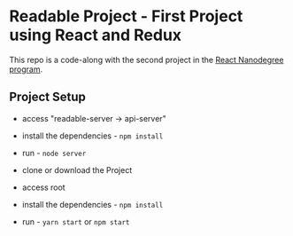 # Readable Project - First Project using React and Redux

This repo is a code-along with the second project in the [React Nanodegree program](https://www.udacity.com/course/react-nanodegree--nd019).

## Project Setup

* access "readable-server -> api-server"
* install the dependencies - `npm install`
* run - `node server`

* clone or download the Project 
* access root
* install the dependencies - `npm install`
* run - `yarn start` or `npm start`


